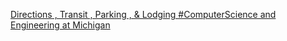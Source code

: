 [Directions , Transit , Parking , & Lodging   #ComputerScience and Engineering at Michigan](https://qi.tc/qi/115760)